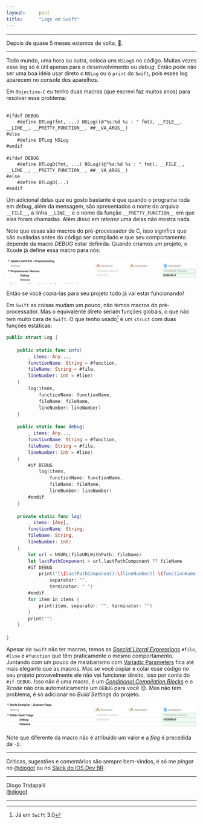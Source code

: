```yaml
---
layout:     post
title:      "Logs em Swift"
---
```


---

Depois de quase 5 meses estamos de volta, 🖖.

---

Todo mundo, uma hora ou outra, coloca uns `NSLog`s no código. Muitas vezes esse log só é útil apenas para o desenvolvimento ou *debug*. Então pode não ser uma boa idéia usar direto o `NSLog` ou o `print` do `Swift`, pois esses log aparecem no console dos aparelhos.

Em `Objective-C` eu tenho duas macros (que escrevi faz muitos anos) para resolver esse problema:

~~~ objc

#ifdef DEBUG
    #define DTLog(fmt, ...) NSLog((@"%s:%d %s : " fmt), __FILE__, __LINE__, __PRETTY_FUNCTION__, ##__VA_ARGS__)
#else
    #define DTLog NSLog
#endif

#ifdef DEBUG
    #define DTLogD(fmt, ...) NSLog((@"%s:%d %s : " fmt), __FILE__, __LINE__, __PRETTY_FUNCTION__, ##__VA_ARGS__)
#else
    #define DTLogD(...)
#endif

~~~

Um adicional delas que eu gosto bastante é que quando o programa roda em *debug*, além da mensagem, são apresentados o nome do arquivo `__FILE__`, a linha `__LINE__` e o nome da função `__PRETTY_FUNCTION__` em que elas foram chamadas. Além disso em *release* uma delas não mostra nada.

Note que essas são macros do pré-processador de C, isso significa que são avaliadas antes do código ser compilado e que seu comportamento depende da macro *DEBUG* estar definida. Quando criamos um projeto, o Xcode já define essa macro para nós:

![Xcode precompiler macros](/public/imgs/log-01.png)

Então se você copia-las para seu projeto tudo já vai estar funcionando!

Em `Swift` as coisas mudam um pouco, não temos macros do pré-processador. Mas o equivalente direto seriam funções globais, o que não tem muito cara de `Swift`. O que tenho usado[^1] é um `struct`  com duas funções estáticas:

[^1]: Já em `Swift` 3.0

~~~ swift
public struct Log {

    public static func info(
        _ items: Any...,
        functionName: String = #function,
        fileName: String = #file,
        lineNumber: Int = #line)
    {
        log(items,
            functionName: functionName,
            fileName: fileName,
            lineNumber: lineNumber)
    }

    public static func debug(
        _ items: Any...,
        functionName: String = #function,
        fileName: String = #file,
        lineNumber: Int = #line)
    {
        #if DEBUG
            log(items,
                functionName: functionName,
                fileName: fileName,
                lineNumber: lineNumber)
        #endif
    }

    private static func log(
        _ items: [Any],
        functionName: String,
        fileName: String,
        lineNumber: Int)
    {
        let url = NSURL(fileURLWithPath: fileName)
        let lastPathComponent = url.lastPathComponent ?? fileName
        #if DEBUG
            print("[\(lastPathComponent):\(lineNumber)] \(functionName):",
                separator: "",
                terminator: " ")
        #endif
        for item in items {
            print(item, separator: "", terminator: "")
        }
        print("")
    }

}
~~~

Apesar de `Swift` não ter macros, temos as *[Special Literal Expressions](https://developer.apple.com/library/content/documentation/Swift/Conceptual/Swift_Programming_Language/Expressions.html#//apple_ref/doc/uid/TP40014097-CH32-ID389)* `#file`, `#line` e `#function` que têm praticamente o mesmo comportamento. Juntando com um pouco de malabarismo com [Variadic Parameters](https://developer.apple.com/library/content/documentation/Swift/Conceptual/Swift_Programming_Language/Functions.html#//apple_ref/doc/uid/TP40014097-CH10-ID166) fica até mais elegante que as macros.
Mas se você copiar e colar esse código no seu projeto provavelmente ele não vai funcionar direito, isso por conta do `#if DEBUG`. Isso não é uma macro, é um *[Conditional Compilation Blocks](https://developer.apple.com/library/content/documentation/Swift/Conceptual/BuildingCocoaApps/InteractingWithCAPIs.html#//apple_ref/doc/uid/TP40014216-CH8-ID31)* e o *Xcode* não cria automaticamente um `DEBUG` para você 😔. Mas não tem problema, é só adicionar no *Build Settings* do projeto:

![Xcode swift custom flags](/public/imgs/log-02.png)

Note que diferente da macro não é atribuido um valor e a *flag* é precedida de `-D`.

---

Criticas, sugestões e comentários são sempre bem-vindos, é só me *pingar* no [@diogot](https://twitter.com/diogot) ou no [Slack do iOS Dev BR](http://iosdevbr.herokuapp.com).

---
Diogo Tridapalli <br />
[@diogot](https://twitter.com/diogot)

---
